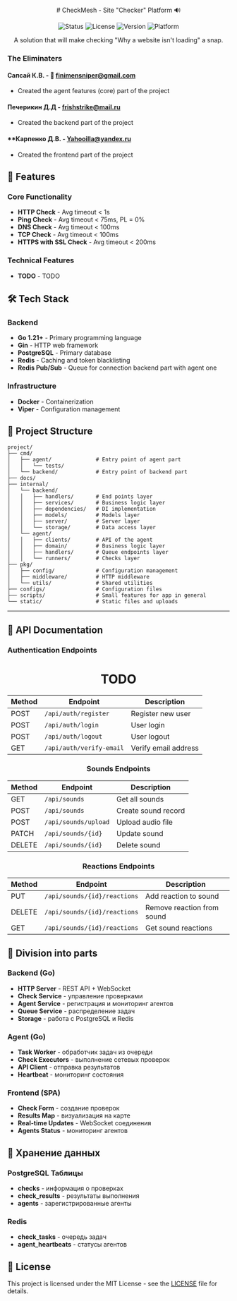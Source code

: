 <div align="center">
# CheckMesh - Site "Checker" Platform 🔊

![Status](https://img.shields.io/badge/Status-Active-success)
![License](https://img.shields.io/badge/License-Proprietary-red)
![Version](https://img.shields.io/badge/Version-0.1.6B-blue)
![Platform](https://img.shields.io/badge/Platform-Web-informational)

A solution that will make checking "Why a website isn't loading" a snap.

</div>

### The Eliminaters
#### **Сапсай К.В.** - 📧 finimensniper@gmail.com
- Created the agent features (core) part of the project
#### **Печерикин Д.Д** - frishstrike@mail.ru
- Created the backend part of the project
#### **Карпенко Д.В. - Yahooilla@yandex.ru
- Created the frontend part of the project


## 🚀 Features

### Core Functionality
- **HTTP Check**           - Avg timeout < 1s
- **Ping Check**           - Avg timeout < 75ms, PL = 0%
- **DNS Check**            - Avg timeout < 100ms
- **TCP Check**            - Avg timeout < 100ms
- **HTTPS with SSL Check** - Avg timeout < 200ms

### Technical Features
- **TODO** - TODO

## 🛠 Tech Stack

### Backend
- **Go 1.21+** - Primary programming language
- **Gin** - HTTP web framework
- **PostgreSQL** - Primary database
- **Redis** - Caching and token blacklisting
- **Redis Pub/Sub** - Queue for connection backend part with agent one

### Infrastructure
- **Docker** - Containerization
- **Viper** - Configuration management

## 📁 Project Structure

```
project/
├── cmd/
│   ├── agent/              # Entry point of agent part
│   │   └── tests/
│   └── backend/            # Entry point of backend part
├── docs/                   
├── internal/
│   └── backend/ 
│   │   ├── handlers/       # End points layer
│   │   ├── services/       # Business logic layer
│   │   ├── dependencies/   # DI implementation
│   │   ├── models/         # Models layer
│   │   ├── server/         # Server layer
│   │   └── storage/        # Data access layer
│   └── agent/
│   │   ├── clients/        # API of the agent
│   │   ├── domain/         # Business logic layer
│   │   ├── handlers/       # Queue endpoints layer
│   │   └── runners/        # Checks layer
├── pkg/
│   ├── config/             # Configuration management
│   ├── middleware/         # HTTP middleware
│   └── utils/              # Shared utilities
├── configs/                # Configuration files
├── scripts/                # Small features for app in general
└── static/                 # Static files and uploads

```

---

## 🔧 API Documentation

### Authentication Endpoints
<div align="center">

# TODO

| Method | Endpoint | Description |
|--------|----------|-------------|
| POST | `/api/auth/register` | Register new user |
| POST | `/api/auth/login` | User login |
| POST | `/api/auth/logout` | User logout |
| GET | `/api/auth/verify-email` | Verify email address |

### Sounds Endpoints

| Method | Endpoint | Description |
|--------|----------|-------------|
| GET | `/api/sounds` | Get all sounds |
| POST | `/api/sounds` | Create sound record |
| POST | `/api/sounds/upload` | Upload audio file |
| PATCH | `/api/sounds/{id}` | Update sound |
| DELETE | `/api/sounds/{id}` | Delete sound |

### Reactions Endpoints

| Method | Endpoint | Description |
|--------|----------|-------------|
| PUT | `/api/sounds/{id}/reactions` | Add reaction to sound |
| DELETE | `/api/sounds/{id}/reactions` | Remove reaction from sound |
| GET | `/api/sounds/{id}/reactions` | Get sound reactions |

</div>


## 🎯 Division into parts

### Backend (Go)
- **HTTP Server** - REST API + WebSocket
- **Check Service** - управление проверками
- **Agent Service** - регистрация и мониторинг агентов  
- **Queue Service** - распределение задач
- **Storage** - работа с PostgreSQL и Redis

### Agent (Go)
- **Task Worker** - обработчик задач из очереди
- **Check Executors** - выполнение сетевых проверок
- **API Client** - отправка результатов
- **Heartbeat** - мониторинг состояния

### Frontend (SPA)
- **Check Form** - создание проверок
- **Results Map** - визуализация на карте
- **Real-time Updates** - WebSocket соединения
- **Agents Status** - мониторинг агентов

## 💾 Хранение данных

### PostgreSQL Таблицы
- **checks** - информация о проверках
- **check_results** - результаты выполнения
- **agents** - зарегистрированные агенты

### Redis
- **check_tasks** - очередь задач
- **agent_heartbeats** - статусы агентов

## 📝 License

This project is licensed under the MIT License - see the [LICENSE](https://github.com/Finimen/Hackaton/blob/main/License.md) file for details.

